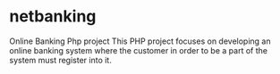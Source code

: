 # netbanking
Online Banking Php project
This PHP project focuses on developing an online banking system where the customer in order to be a part of the system must register into it.
